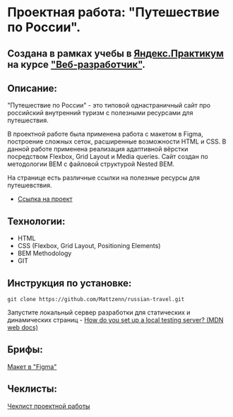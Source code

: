 # Проектная работа: "Путешествие по России".

## Создана в рамках учебы в [Яндекс.Практикум](https://praktikum.yandex.ru/) на курсе ["Веб-разработчик"](https://praktikum.yandex.ru/web/).

## Описание:

"Путешествие по России" - это типовой однастраничный сайт про российский внутренний туризм с полезными ресурсами для путешествия. 

В проектной работе была применена работа с макетом в Figma, построение сложных сеток, расширенные возможности HTML и CSS. В данной работе применена реализация адаптивной вёрстки посредством Flexbox, Grid Layout и Media queries. Сайт создан по методологии BEM с файловой структурой Nested BEM.

На странице есть различные ссылки на полезные ресурсы для путешевствия.

* [Ссылка на проект](https://mattzenn.github.io/russian-travel/index.html)

## Технологии:

* HTML
* CSS (Flexbox, Grid Layout, Positioning Elements)
* BEM Methodology
* GIT

## Инструкция по установке: 

```
git clone https://github.com/Mattzenn/russian-travel.git
``` 
Запустите локальный сервер разработки  для статических и динамических страниц - [How do you set up a local testing server? (MDN web docs)](https://developer.mozilla.org/en-US/docs/Learn/Common_questions/set_up_a_local_testing_server)

## Брифы: 
[Макет в "Figma"](https://drive.google.com/file/d/1PA3d-rIn5ncNtcODT_42haGpmgquCk7t/view?usp=sharing) 

## Чеклисты: 
[Чеклист проектной работы](https://code.s3.yandex.net/web-developer/checklists/new-program/checklist-3/index.html)

